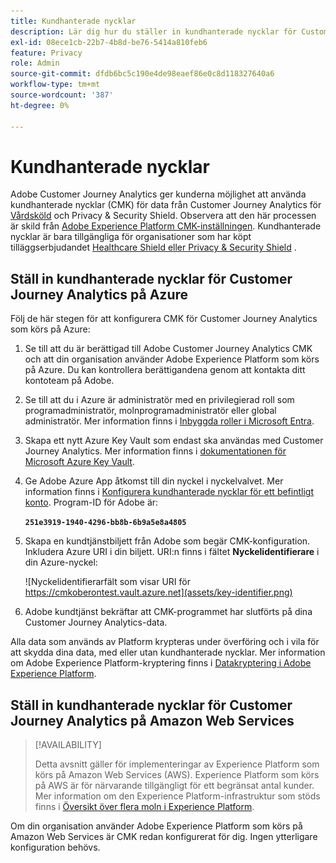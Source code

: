 ```yaml
---
title: Kundhanterade nycklar
description: Lär dig hur du ställer in kundhanterade nycklar för Customer Journey Analytics.
exl-id: 08ece1cb-22b7-4b8d-be76-5414a810feb6
feature: Privacy
role: Admin
source-git-commit: dfdb6bc5c190e4de98eaef86e0c8d118327640a6
workflow-type: tm+mt
source-wordcount: '387'
ht-degree: 0%

---
```


# Kundhanterade nycklar

Adobe Customer Journey Analytics ger kunderna möjlighet att använda kundhanterade nycklar (CMK) för data från Customer Journey Analytics för [Vårdsköld](https://www.adobe.com/trust/compliance/hipaa-ready.html) och Privacy &amp; Security Shield. Observera att den här processen är skild från [Adobe Experience Platform CMK-inställningen](https://experienceleague.adobe.com/en/docs/experience-platform/landing/governance-privacy-security/customer-managed-keys/overview). Kundhanterade nycklar är bara tillgängliga för organisationer som har köpt tilläggserbjudandet [Healthcare Shield eller Privacy &amp; Security Shield](https://experienceleague.adobe.com/en/docs/events/customer-data-management-voices-recordings/governance/healthcare-shield) .

## Ställ in kundhanterade nycklar för Customer Journey Analytics på Azure

Följ de här stegen för att konfigurera CMK för Customer Journey Analytics som körs på Azure:

1. Se till att du är berättigad till Adobe Customer Journey Analytics CMK och att din organisation använder Adobe Experience Platform som körs på Azure. Du kan kontrollera berättigandena genom att kontakta ditt kontoteam på Adobe.
1. Se till att du i Azure är administratör med en privilegierad roll som programadministratör, molnprogramadministratör eller global administratör. Mer information finns i [Inbyggda roller i Microsoft Entra](https://learn.microsoft.com/en-us/entra/identity/role-based-access-control/permissions-reference).
1. Skapa ett nytt Azure Key Vault som endast ska användas med Customer Journey Analytics. Mer information finns i [dokumentationen för Microsoft Azure Key Vault](https://learn.microsoft.com/en-us/azure/key-vault/general/).
1. Ge Adobe Azure App åtkomst till din nyckel i nyckelvalvet. Mer information finns i [Konfigurera kundhanterade nycklar för ett befintligt konto](https://learn.microsoft.com/en-us/azure/storage/common/customer-managed-keys-configure-cross-tenant-existing-account?toc=%2Fazure%2Fstorage%2Fblobs%2Ftoc.json&amp;tabs=powershell-preview%2Cazure-portal#the-customer-grants-the-service-providers-app-access-to-the-key-in-the-key-vault). Program-ID för Adobe är:

   **`251e3919-1940-4296-bb8b-6b9a5e8a4805`**

1. Skapa en kundtjänstbiljett från Adobe som begär CMK-konfiguration. Inkludera Azure URI i din biljett. URI:n finns i fältet **Nyckelidentifierare** i din Azure-nyckel:

   ![Nyckelidentifierarfält som visar URI för https://cmkoberontest.vault.azure.net](assets/key-identifier.png)

1. Adobe kundtjänst bekräftar att CMK-programmet har slutförts på dina Customer Journey Analytics-data.

Alla data som används av Platform krypteras under överföring och i vila för att skydda dina data, med eller utan kundhanterade nycklar. Mer information om Adobe Experience Platform-kryptering finns i [Datakryptering i Adobe Experience Platform](https://experienceleague.adobe.com/en/docs/experience-platform/landing/governance-privacy-security/encryption).

## Ställ in kundhanterade nycklar för Customer Journey Analytics på Amazon Web Services

>[!AVAILABILITY]
>
>Detta avsnitt gäller för implementeringar av Experience Platform som körs på Amazon Web Services (AWS). Experience Platform som körs på AWS är för närvarande tillgängligt för ett begränsat antal kunder. Mer information om den Experience Platform-infrastruktur som stöds finns i [Översikt över flera moln i Experience Platform](https://experienceleague.adobe.com/en/docs/experience-platform/landing/multi-cloud).

Om din organisation använder Adobe Experience Platform som körs på Amazon Web Services är CMK redan konfigurerat för dig. Ingen ytterligare konfiguration behövs.
